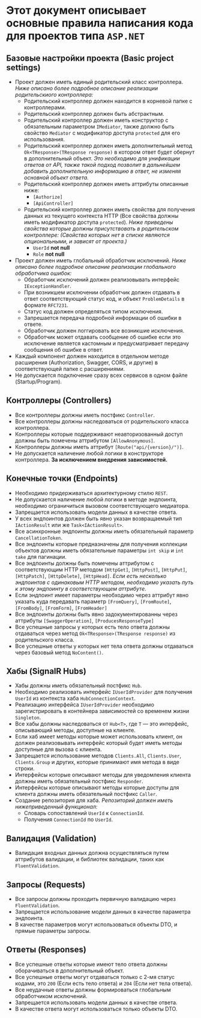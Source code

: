 # Этот документ описывает основные правила написания кода для проектов типа `ASP.NET`

## Базовые настройки проекта (Basic project settings)
- Проект должен иметь единый родительский класс контроллера. *Ниже описано более подробное описание реализации родительскиого контроллера:*
    - Родительский контроллер должен находится в корневой папке с контроллерами.
    - Родительский контроллер должен быть абстрактным.
    - Родительский контроллер должен иметь конструктор с обязательным параметром `IMediator`, также должно быть свойство `Mediator` с модификатор доступа `protected` для его использования.
    - Родительский контроллер должен иметь дополнительный метод `Ok<TResponse>(TResponse response)` в котором ответ будет обернут в дополнительный объект. *Это необходимо для унификации ответов от API, также такой подход позволит в дальнейшем добавить дополнительную информацию в ответ, не изменяя основной объект ответа.*
    - Родительский контроллер должен иметь аттрибуты описанные ниже:
        - `[Authorize]`
        - `[ApiController]`
    - Родительский контроллер должен иметь свойства для получения данных из текущего контекста HTTP (Все свойства должны иметь модификатор доступа `protected`). *Ниже приведены свойства которые должны присутствовать в родительском контроллере: (Свойства которых нет в списке являются опциональными, и зависят от проекта.)*
        - `UserId` **not null**
        - `Role` **not null**
- Проект должен иметь глобальный обработчик исключений. *Ниже описано более подробное описание реализации глобального обработчика ошибок:*
    - Обработчик исключений должен реализовывать интерфейс `IExceptionHandler`.
    - При возникшем исключении обработчик должен отдавать в ответ соответствующий статус код, и объект `ProblemDetails` в формате `RFC7231`.
    - Статус код должен определяться типом исключения.
    - Запрешается передача подробной информации об ошибки в ответе.
    - Обработчик должен логгировать все возникшие исключения.
    - Обработчик может отдавать сообщение об ошибке если это исключение является кастомным и предусматривает передачу сообщения об ошибке в ответ.
- Каждый компонент должен находится в отдельном методе расширения (Authorization, Swagger, CORS, и другие) в соответствующей папке с расширениями.
- Не допускается подключение сразу всех сервисов в одном файле (Startup/Program).

## Контроллеры (Controllers)
- Все контроллеры должны иметь постфикс `Controller`.
- Все контроллеры должны наследоваться от родительского класса контроллера.
- Контроллеры которые поддерживают неавторизованный доступ должны быть помечены аттрибутом `[AllowAnonymous]`.
- Контроллеры должны иметь аттрибут `[Route("api/{version}/")]`.
- Не допускается наличение любой логики в конструкторе контроллера. **За исключением внедрения зависимостей.**

## Конечные точки (Endpoints)
- Необходимо придерживаться архитектурному стилю `REST`.
- Не допускается наличение любой логики в методе эндпоинта, необходимо ограничиться вызовом соответствующего медиатора.
- Запрещается использовать модели данных в качестве ответа.
- У всех эндпоинтов должен быть явно указан возвращаемый тип `IActionResult` или же `Task<IActionResult>`.
- Все асинхронные эндпоинты должны иметь обязательный параметр `CancellationToken`.
- Все эндпоинты которые предназначены для получения коллекции объектов должны иметь обязательные параметры `int skip` и `int take` для пагинации.
- Все эндпоинты должны быть помечены аттрибутом с соответствующим HTTP методом `[HttpGet]`, `[HttpPost]`, `[HttpPut]`, `[HttpPatch]`, `[HttpDelete]`, `[HttpHead]`. *Если есть несколько эндпоинтов с одинаковым HTTP методом, необходимо указать путь к этому эндпоинту в соответствующем аттрибуте*.
- Если эндпоинт имеет параметры необходимо через аттрибут явно указать куда передавать параметр `[FromQuery]`, `[FromRoute]`, `[FromBody]`, `[FromForm]`, `[FromHeader]`
- Все эндпоинты должны быть явно задокументированны через аттрибуты `[SwaggerOperation]`, `[ProducesResponseType]`
- Все успешные запросы у которых есть тело ответа должны отдаваться через метод `Ok<TResponse>(TResponse response)` из родительского класса.
- Все успешные ответы у которых нет тела ответа должны отдаваться через базовый метод `NoContent()`.

## Хабы (SignalR Hubs)
- Хабы должны иметь обязательный постфикс `Hub`.
- Необходимо реализовать интерфейс `IUserIdProvider` для получения `UserId` из контекста хаба `HubConnectionContext`.
- Реализацию интерфейса `IUserIdProvider` необходимо зарегистрировать в контейнера зависимостей со временем жизни `Singleton`.
- Все хабы должны наследоваться от `Hub<T>`, где `T` — это интерфейс, описывающий методы, доступные на клиенте.
- Если хаб имеет методы которые может использовать клиент, он должен реализовывать интерфейс который будет иметь методы доступные для вызова с клиента.
- Запрещается использование методов `Clients.All`, `Clients.User`, `Clients.Group` и других, которые принимают имя метода в виде строки.
- Интерфейсы которые описывают методы для уведомления клиента должны иметь обязательный постфикс `Responder`.
- Интерфейсы которые описывают методы которые доступы для клиента должны иметь обязательный постфикс `Caller`.
- Создание репозитория для хаба. *Репозиторий должен иметь нижеприведенный функционал:*
    - Словарь сопоставлений `UserId` к `ConnectionId`. 
    - Получения `ConnectionId` по `UserId`.

## Валидация (Validation)
- Валидация входных данных должна осуществляться путем аттрибутов валидации, и библиотек валидации, таких как `FluentValidation`.

## Запросы (Requests)
- Все запросы должны проходить первичную валидацию через `FluentValidation`.
- Запрещается использование модели данных в качестве параметра эндпоинта.
- В качестве параметров могут использоваться объекты DTO, и прямые параметры запросы.

## Ответы (Responses)
- Все успешные ответы которые имеют тело ответа должны оборачиваться в дополнительный объект.
- Все успешные ответы могут отдаваться только с 2-мя статус кодами, это `200` (Если есть тело ответа) и `204` (Если нет тела ответа).
- Все неудачные ответы должны формироваться глобальным обработчиком исключений.
- Запрещается использовать модели данных в качестве ответа.
- В качестве ответа могут использоваться только объекты DTO.
